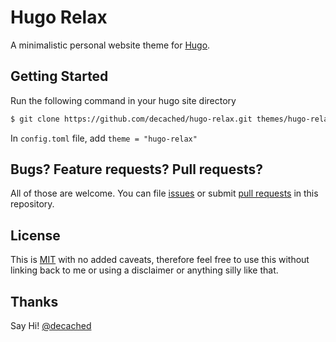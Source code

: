 # Hugo Relax

A minimalistic personal website theme for [Hugo][hugo].

## Getting Started

Run the following command in your hugo site directory

```sh
$ git clone https://github.com/decached/hugo-relax.git themes/hugo-relax
```

In `config.toml` file, add `theme = "hugo-relax"`


## Bugs? Feature requests? Pull requests?

All of those are welcome. You can file [issues][issues] or submit [pull requests][pulls] in this repository.

## License

This is [MIT][license] with no added caveats, therefore feel free to use this without linking back to me or using a disclaimer or anything silly like that.

## Thanks

Say Hi! [@decached][twitter]

[hugo]: https://gohugo.io/

[issues]: https://github.com/decached/hugo-relax/issues
[pulls]: https://github.com/decached/hugo-relax/pulls

[license]: LICENSE.md
[twitter]: https://twitter.com/decached
